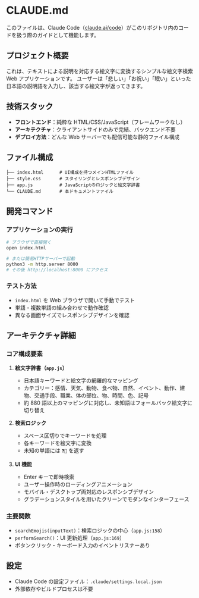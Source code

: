 # CLAUDE.md

このファイルは、Claude Code（[claude.ai/code](https://claude.ai/code)）がこのリポジトリ内のコードを扱う際のガイドとして機能します。

## プロジェクト概要

これは、テキストによる説明を対応する絵文字に変換するシンプルな絵文字検索 Web アプリケーションです。
ユーザーは「悲しい」「お祝い」「眠い」といった日本語の説明語を入力し、該当する絵文字が返ってきます。

## 技術スタック

- **フロントエンド**：純粋な HTML/CSS/JavaScript（フレームワークなし）
- **アーキテクチャ**：クライアントサイドのみで完結、バックエンド不要
- **デプロイ方法**：どんな Web サーバーでも配信可能な静的ファイル構成

## ファイル構成

```
├── index.html      # UI構成を持つメインHTMLファイル
├── style.css       # スタイリングとレスポンシブデザイン
├── app.js          # JavaScriptのロジックと絵文字辞書
└── CLAUDE.md       # 本ドキュメントファイル
```

## 開発コマンド

### アプリケーションの実行

```bash
# ブラウザで直接開く
open index.html

# または簡易HTTPサーバーで起動
python3 -m http.server 8000
# その後 http://localhost:8000 にアクセス
```

### テスト方法

- `index.html` を Web ブラウザで開いて手動でテスト
- 単語・複数単語の組み合わせで動作確認
- 異なる画面サイズでレスポンシブデザインを確認

## アーキテクチャ詳細

### コア構成要素

1. **絵文字辞書（`app.js`）**

   - 日本語キーワードと絵文字の網羅的なマッピング
   - カテゴリー：感情、天気、動物、食べ物、自然、イベント、動作、建物、交通手段、職業、体の部位、物、時間、色、記号
   - 約 880 語以上のマッピングに対応し、未知語はフォールバック絵文字に切り替え

2. **検索ロジック**

   - スペース区切りでキーワードを処理
   - 各キーワードを絵文字に変換
   - 未知の単語には `❓🤔` を返す

3. **UI 機能**

   - Enter キーで即時検索
   - ユーザー操作時のローディングアニメーション
   - モバイル・デスクトップ両対応のレスポンシブデザイン
   - グラデーションスタイルを用いたクリーンでモダンなインターフェース

### 主要関数

- `searchEmojis(inputText)`：検索ロジックの中心（`app.js:158`）
- `performSearch()`：UI 更新処理（`app.js:169`）
- ボタンクリック・キーボード入力のイベントリスナーあり

## 設定

- Claude Code の設定ファイル：`.claude/settings.local.json`
- 外部依存やビルドプロセスは不要
